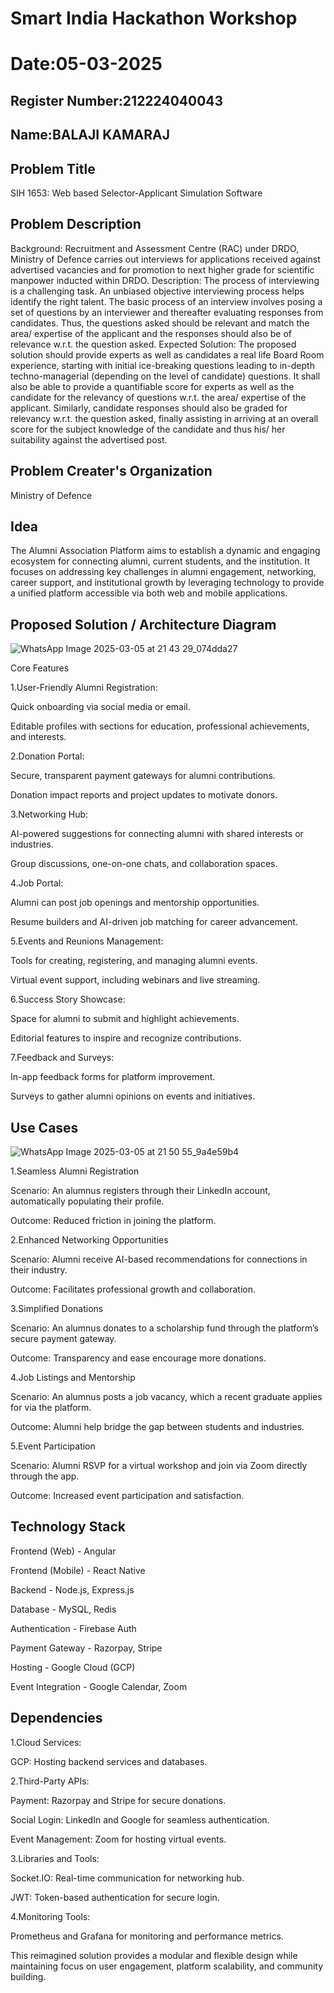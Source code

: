 # Smart India Hackathon Workshop
# Date:05-03-2025
## Register Number:212224040043
## Name:BALAJI KAMARAJ
## Problem Title
SIH 1653: Web based Selector-Applicant Simulation Software
## Problem Description
Background: Recruitment and Assessment Centre (RAC) under DRDO, Ministry of Defence carries out interviews for applications received against advertised vacancies and for promotion to next higher grade for scientific manpower inducted within DRDO. Description: The process of interviewing is a challenging task. An unbiased objective interviewing process helps identify the right talent. The basic process of an interview involves posing a set of questions by an interviewer and thereafter evaluating responses from candidates. Thus, the questions asked should be relevant and match the area/ expertise of the applicant and the responses should also be of relevance w.r.t. the question asked. Expected Solution: The proposed solution should provide experts as well as candidates a real life Board Room experience, starting with initial ice-breaking questions leading to in-depth techno-managerial (depending on the level of candidate) questions. It shall also be able to provide a quantifiable score for experts as well as the candidate for the relevancy of questions w.r.t. the area/ expertise of the applicant. Similarly, candidate responses should also be graded for relevancy w.r.t. the question asked, finally assisting in arriving at an overall score for the subject knowledge of the candidate and thus his/ her suitability against the advertised post.

## Problem Creater's Organization
Ministry of Defence

## Idea

The Alumni Association Platform aims to establish a dynamic and engaging ecosystem for connecting alumni, current students, and the institution. It focuses on addressing key challenges in alumni engagement, networking, career support, and institutional growth by leveraging technology to provide a unified platform accessible via both web and mobile applications.

## Proposed Solution / Architecture Diagram

![WhatsApp Image 2025-03-05 at 21 43 29_074dda27](https://github.com/user-attachments/assets/9729653b-85a8-4b77-a2cf-a1bc3591f4f6)




Core Features


1.User-Friendly Alumni Registration:


Quick onboarding via social media or email.


Editable profiles with sections for education, professional achievements, and interests.


2.Donation Portal:


Secure, transparent payment gateways for alumni contributions.


Donation impact reports and project updates to motivate donors.


3.Networking Hub:


AI-powered suggestions for connecting alumni with shared interests or industries.


Group discussions, one-on-one chats, and collaboration spaces.


4.Job Portal:


Alumni can post job openings and mentorship opportunities.


Resume builders and AI-driven job matching for career advancement.


5.Events and Reunions Management:


Tools for creating, registering, and managing alumni events.


Virtual event support, including webinars and live streaming.


6.Success Story Showcase:


Space for alumni to submit and highlight achievements.


Editorial features to inspire and recognize contributions.


7.Feedback and Surveys:


In-app feedback forms for platform improvement.


Surveys to gather alumni opinions on events and initiatives.


## Use Cases

![WhatsApp Image 2025-03-05 at 21 50 55_9a4e59b4](https://github.com/user-attachments/assets/a5c4f120-4b8b-4e83-a7ae-2e89eb5fbc4d)




1.Seamless Alumni Registration


Scenario: An alumnus registers through their LinkedIn account, automatically populating their profile.

  Outcome: Reduced friction in joining the platform.

  

2.Enhanced Networking Opportunities


  Scenario: Alumni receive AI-based recommendations for connections in their industry.

  

  Outcome: Facilitates professional growth and collaboration.

  

3.Simplified Donations


  Scenario: An alumnus donates to a scholarship fund through the platform’s secure payment        gateway.

  

  Outcome: Transparency and ease encourage more donations.

  

4.Job Listings and Mentorship


  Scenario: An alumnus posts a job vacancy, which a recent graduate applies for via the      platform.

  

  Outcome: Alumni help bridge the gap between students and industries.

  

5.Event Participation


  Scenario: Alumni RSVP for a virtual workshop and join via Zoom directly through the app.

  

  Outcome: Increased event participation and satisfaction.



## Technology Stack

Frontend (Web) -	Angular


Frontend (Mobile)	- React Native


Backend	- Node.js, Express.js


Database	- MySQL, Redis


Authentication	- Firebase Auth


Payment Gateway	- Razorpay, Stripe


Hosting	- Google Cloud (GCP)


Event Integration	- Google Calendar, Zoom



## Dependencies

1.Cloud Services:


  GCP: Hosting backend services and databases.

  

2.Third-Party APIs:


  Payment: Razorpay and Stripe for secure donations.

  

  Social Login: LinkedIn and Google for seamless authentication.

  

  Event Management: Zoom for hosting virtual events.

  

3.Libraries and Tools:


  Socket.IO: Real-time communication for networking hub.

  

  JWT: Token-based authentication for secure login.


4.Monitoring Tools:


  Prometheus and Grafana for monitoring and performance metrics.


This reimagined solution provides a modular and flexible design while maintaining focus on user engagement, platform scalability, and community building.
